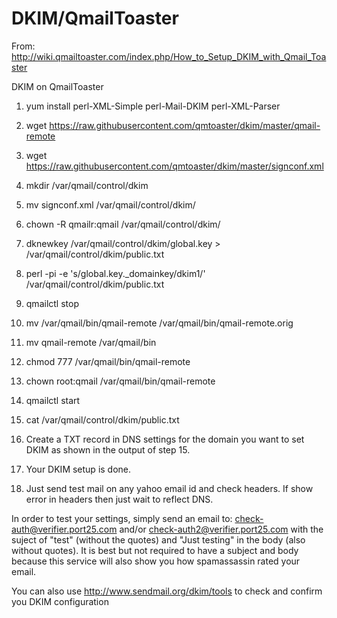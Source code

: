 # DKIM/QmailToaster

From: http://wiki.qmailtoaster.com/index.php/How_to_Setup_DKIM_with_Qmail_Toaster

DKIM on QmailToaster

1) yum install perl-XML-Simple perl-Mail-DKIM perl-XML-Parser

2) wget https://raw.githubusercontent.com/qmtoaster/dkim/master/qmail-remote

3) wget https://raw.githubusercontent.com/qmtoaster/dkim/master/signconf.xml

4) mkdir /var/qmail/control/dkim

5) mv signconf.xml /var/qmail/control/dkim/

6) chown -R qmailr:qmail /var/qmail/control/dkim/

7) dknewkey /var/qmail/control/dkim/global.key > /var/qmail/control/dkim/public.txt

8) perl -pi -e 's/global.key._domainkey/dkim1/' /var/qmail/control/dkim/public.txt

9) qmailctl stop

10) mv /var/qmail/bin/qmail-remote /var/qmail/bin/qmail-remote.orig

11) mv qmail-remote /var/qmail/bin

12) chmod 777 /var/qmail/bin/qmail-remote

13) chown root:qmail /var/qmail/bin/qmail-remote

14) qmailctl start

15) cat /var/qmail/control/dkim/public.txt

16) Create a TXT record in DNS settings for the domain you want to set DKIM as shown in the output of step 15.

17) Your DKIM setup is done.

18) Just send test mail on any yahoo email id and check headers. If show error in headers then just wait to reflect DNS.

In order to test your settings, simply send an email to: check-auth@verifier.port25.com and/or check-auth2@verifier.port25.com with the suject of "test" (without the quotes) and "Just testing" in the body (also without quotes). It is best but not required to have a subject and body because this service will also show you how spamassassin rated your email.

You can also use http://www.sendmail.org/dkim/tools to check and confirm you DKIM configuration 
